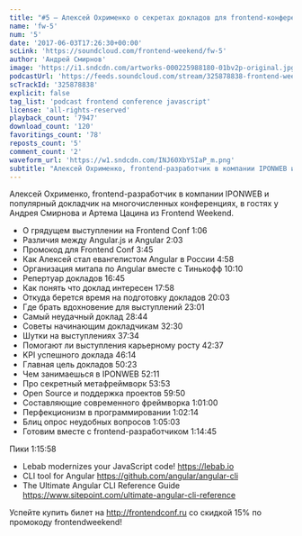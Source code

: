 ```yaml
---
title: "#5 – Алексей Охрименко о секретах докладов для frontend-конференций"
name: 'fw-5'
num: '5'
date: '2017-06-03T17:26:30+00:00'
scLink: 'https://soundcloud.com/frontend-weekend/fw-5'
author: 'Андрей Смирнов'
image: 'https://i1.sndcdn.com/artworks-000225988180-01bv2p-original.jpg'
podcastUrl: 'https://feeds.soundcloud.com/stream/325878838-frontend-weekend-fw-5.m4a'
scTrackId: '325878838'
explicit: false
tag_list: 'podcast frontend conference javascript'
license: 'all-rights-reserved'
playback_count: '7947'
download_count: '120'
favoritings_count: '78'
reposts_count: '5'
comment_count: '2'
waveform_url: 'https://w1.sndcdn.com/INJ60XbYSIaP_m.png'
subtitle: "Алексей Охрименко, frontend-разработчик в компании IPONWEB и популярный докладчик на многочисленных конференциях, в гостях у Андрея Смирнова и Артема Цацина из Frontend Weekend."
---
```

Алексей Охрименко, frontend-разработчик в компании IPONWEB и популярный докладчик на многочисленных конференциях, в гостях у Андрея Смирнова и Артема Цацина из Frontend Weekend.

- О грядущем выступлении на Frontend Conf 1:06
- Различия между Angular.js и Angular 2:03
- Промокод для Frontend Conf 3:45
- Как Алексей стал евангелистом Angular в России 4:58
- Организация митапа по Angular вместе с Тинькофф <timecode sec="610">10:10</timecode>
- Репертуар докладов <timecode sec="1005">16:45</timecode>
- Как понять что доклад интересен <timecode sec="1078">17:58</timecode>
- Откуда берется время на подготовку докладов <timecode sec="1203">20:03</timecode>
- Где брать вдохновение для выступлений <timecode sec="1381">23:01</timecode>
- Самый неудачный доклад <timecode sec="1724">28:44</timecode>
- Советы начинающим докладчикам <timecode sec="1950">32:30</timecode>
- Шутки на выступлениях <timecode sec="2254">37:34</timecode>
- Помогают ли выступления карьерному росту <timecode sec="2557">42:37</timecode>
- KPI успешного доклада <timecode sec="2774">46:14</timecode>
- Главная цель докладов <timecode sec="3023">50:23</timecode>
- Чем занимаешься в IPONWEB <timecode sec="3131">52:11</timecode>
- Про секретный метафреймворк <timecode sec="3233">53:53</timecode>
- Open Source и поддержка проектов <timecode sec="3590">59:50</timecode>
- Составляющие современного фреймворка <timecode sec="3660">1:01:00</timecode>
- Перфекционизм в программировании <timecode sec="3734">1:02:14</timecode>
- Блиц опрос неудобных вопросов <timecode sec="3903">1:05:03</timecode>
- Готовим вместе с frontend-разработчиком <timecode sec="4485">1:14:45</timecode>

Пики <timecode sec="4558">1:15:58</timecode>
- Lebab modernizes your JavaScript code! https://lebab.io
- CLI tool for Angular https://github.com/angular/angular-cli
- The Ultimate Angular CLI Reference Guide https://www.sitepoint.com/ultimate-angular-cli-reference

Успейте купить билет на http://frontendconf.ru со скидкой 15% по промокоду frontendweekend!